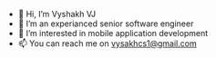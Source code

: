 - 👋 Hi, I’m Vyshakh VJ
- 💞️ I’m an experianced senior software engineer
- 👀 I’m interested in mobile application development
- 📫 You can reach me on vysakhcs1@gmail.com


